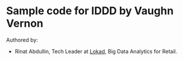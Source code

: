 Sample code for IDDD by Vaughn Vernon
=====================================

Authored by:

* Rinat Abdullin, Tech Leader at [Lokad](http://www.lokad.com/), Big Data Analytics for Retail.

